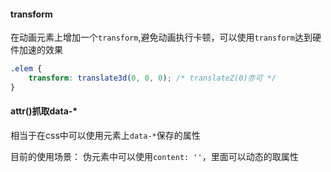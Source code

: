 

#### transform

在动画元素上增加一个`transform`,避免动画执行卡顿，可以使用`transform`达到硬件加速的效果

```css
.elem {
    transform: translate3d(0, 0, 0); /* translateZ(0)亦可 */
}
```

#### attr()抓取data-*

相当于在css中可以使用元素上`data-*`保存的属性

目前的使用场景： 伪元素中可以使用`content: ''`，里面可以动态的取属性